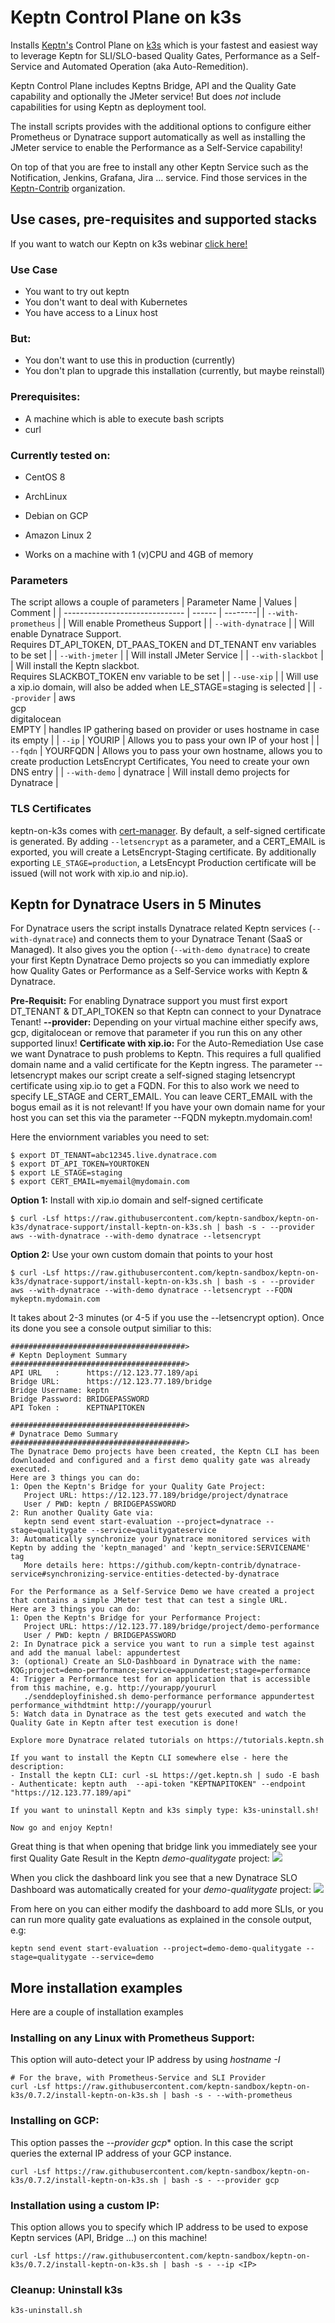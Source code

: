 # Keptn Control Plane on k3s

Installs [Keptn's](https://keptn.sh) Control Plane on [k3s](https://k3s.io) which is your fastest and easiest way to leverage Keptn for SLI/SLO-based Quality Gates, Performance as a Self-Service and Automated Operation (aka Auto-Remedition).

Keptn Control Plane includes Keptns Bridge, API and the Quality Gate capability and optionally the JMeter service! But does _not_ include capabilities for using Keptn as deployment tool.

The install scripts provides with the additional options to configure either Prometheus or Dynatrace support automatically as well as installing the JMeter service to enable the Performance as a Self-Service capability!

On top of that you are free to install any other Keptn Service such as the Notification, Jenkins, Grafana, Jira ... service. Find those services in the [Keptn-Contrib](https://github.com/keptn-contrib) organization.

## Use cases, pre-requisites and supported stacks

If you want to watch our Keptn on k3s webinar [click here!](https://www.youtube.com/watch?v=hx0NHj4u7ic)

### Use Case
 * You want to try out keptn
 * You don't want to deal with Kubernetes
 * You have access to a Linux host
 
### But:
 * You don't want to use this in production (currently)
 * You don't plan to upgrade this installation (currently, but maybe reinstall) 

### Prerequisites:
  * A machine which is able to execute bash scripts
  * curl
  
### Currently tested on:
  * CentOS 8
  * ArchLinux
  * Debian on GCP
  * Amazon Linux 2
  
* Works on a machine with 1 (v)CPU and 4GB of memory

### Parameters
The script allows a couple of parameters
| Parameter Name | Values | Comment |
| ------------------------------ | ------ | --------|
| `--with-prometheus` | | Will enable Prometheus Support |
| `--with-dynatrace` | | Will enable Dynatrace Support.<br>Requires DT_API_TOKEN, DT_PAAS_TOKEN and DT_TENANT env variables to be set |
| `--with-jmeter` | | Will install JMeter Service |
| `--with-slackbot` | | Will install the Keptn slackbot. <br> Requires SLACKBOT_TOKEN env variable to be set |
| `--use-xip` | | Will use a xip.io domain, will also be added when LE_STAGE=staging is selected |
| `--provider` | aws<br>gcp<br>digitalocean<br>EMPTY | handles IP gathering based on provider or uses hostname in case its empty |
| `--ip` | YOURIP | Allows you to pass your own IP of your host |
| `--fqdn` | YOURFQDN | Allows you to pass your own hostname, allows you to create production LetsEncrypt Certificates, You need to create your own DNS entry |
| `--with-demo` | dynatrace | Will install demo projects for Dynatrace |


### TLS Certificates
keptn-on-k3s comes with [cert-manager](https://cert-manager.io/). By default, a self-signed certificate is generated. By adding `--letsencrypt` as a parameter, and a CERT_EMAIL is exported, you will create a LetsEncrypt-Staging certificate. By additionally exporting `LE_STAGE=production`, a LetsEncypt Production certificate will be issued (will not work with xip.io and nip.io). 

## Keptn for Dynatrace Users in 5 Minutes

For Dynatrace users the script installs Dynatrace related Keptn services (`--with-dynatrace`) and connects them to your Dynatrace Tenant (SaaS or Managed). 
It also gives you the option (`--with-demo dynatrace`) to create your first Keptn Dynatrace Demo projects so you can immediatly explore how Quality Gates or Performance as a Self-Service works with Keptn & Dynatrace.

**Pre-Requisit:** For enabling Dynatrace support you must first export DT_TENANT & DT_API_TOKEN so that Keptn can connect to your Dynatrace Tenant!
**--provider:** Depending on your virtual machine either specify aws, gcp, digitalocean or remove that parameter if you run this on any other supported linux!
**Certificate with xip.io:** For the Auto-Remediation Use case we want Dynatrace to push problems to Keptn. This requires a full qualified domain name and a valid certificate for the Keptn ingress. The parameter --letsencrypt makes our script create a self-signed staging letsencrypt certificate using xip.io to get a FQDN. For this to also work we need to specify LE_STAGE and CERT_EMAIL. You can leave CERT_EMAIL with the bogus email as it is not relevant! 
If you have your own domain name for your host you can set this via the parameter --FQDN mykeptn.mydomain.com!

Here the enviornment variables you need to set:
```console
$ export DT_TENANT=abc12345.live.dynatrace.com
$ export DT_API_TOKEN=YOURTOKEN
$ export LE_STAGE=staging
$ export CERT_EMAIL=myemail@mydomain.com
```

**Option 1:** Install with xip.io domain and self-signed certificate
```console
$ curl -Lsf https://raw.githubusercontent.com/keptn-sandbox/keptn-on-k3s/dynatrace-support/install-keptn-on-k3s.sh | bash -s - --provider aws --with-dynatrace --with-demo dynatrace --letsencrypt
``` 

**Option 2:** Use your own custom domain that points to your host
```console
$ curl -Lsf https://raw.githubusercontent.com/keptn-sandbox/keptn-on-k3s/dynatrace-support/install-keptn-on-k3s.sh | bash -s - --provider aws --with-dynatrace --with-demo dynatrace --letsencrypt --FQDN mykeptn.mydomain.com
``` 

It takes about 2-3 minutes (or 4-5 if you use the --letsencrypt option). Once its done you see a console output similiar to this:
```console
#######################################>
# Keptn Deployment Summary
#######################################>
API URL   :      https://12.123.77.189/api
Bridge URL:      https://12.123.77.189/bridge
Bridge Username: keptn
Bridge Password: BRIDGEPASSWORD
API Token :      KEPTNAPITOKEN

#######################################>
# Dynatrace Demo Summary
#######################################>
The Dynatrace Demo projects have been created, the Keptn CLI has been downloaded and configured and a first demo quality gate was already executed.
Here are 3 things you can do:
1: Open the Keptn's Bridge for your Quality Gate Project:
   Project URL: https://12.123.77.189/bridge/project/dynatrace
   User / PWD: keptn / BRIDGEPASSWORD
2: Run another Quality Gate via:
   keptn send event start-evaluation --project=dynatrace --stage=qualitygate --service=qualitygateservice
3: Automatically synchronize your Dynatrace monitored services with Keptn by adding the 'keptn_managed' and 'keptn_service:SERVICENAME' tag
   More details here: https://github.com/keptn-contrib/dynatrace-service#synchronizing-service-entities-detected-by-dynatrace

For the Performance as a Self-Service Demo we have created a project that contains a simple JMeter test that can test a single URL.
Here are 3 things you can do:
1: Open the Keptn's Bridge for your Performance Project:
   Project URL: https://12.123.77.189/bridge/project/demo-performance
   User / PWD: keptn / BRIDGEPASSWORD
2: In Dynatrace pick a service you want to run a simple test against and add the manual label: appundertest
3: (optional) Create an SLO-Dashboard in Dynatrace with the name: KQG;project=demo-performance;service=appundertest;stage=performance
4: Trigger a Performance test for an application that is accessible from this machine, e.g. http://yourapp/yoururl
   ./senddeployfinished.sh demo-performance performance appundertest performance_withdtmint http://yourapp/yoururl
5: Watch data in Dynatrace as the test gets executed and watch the Quality Gate in Keptn after test execution is done!

Explore more Dynatrace related tutorials on https://tutorials.keptn.sh

If you want to install the Keptn CLI somewhere else - here the description:
- Install the keptn CLI: curl -sL https://get.keptn.sh | sudo -E bash
- Authenticate: keptn auth  --api-token "KEPTNAPITOKEN" --endpoint "https://12.123.77.189/api"

If you want to uninstall Keptn and k3s simply type: k3s-uninstall.sh!

Now go and enjoy Keptn!
```

Great thing is that when opening that bridge link you immediately see your first Quality Gate Result in the Keptn *demo-qualitygate* project:
![](./images/keptnqualitygate_dynatrace.png)

When you click the dashboard link you see that a new Dynatrace SLO Dashboard was automatically created for your *demo-qualitygate* project:
![](./images/dynatraceslodashboard.png)

From here on you can either modify the dashboard to add more SLIs, or you can run more quality gate evaluations as explained in the console output, e.g:
```console
keptn send event start-evaluation --project=demo-demo-qualitygate --stage=qualitygate --service=demo
```

## More installation examples

Here are a couple of installation examples

### Installing on any Linux with Prometheus Support:

This option will auto-detect your IP address by using *hostname -I* 
```console
# For the brave, with Prometheus-Service and SLI Provider
curl -Lsf https://raw.githubusercontent.com/keptn-sandbox/keptn-on-k3s/0.7.2/install-keptn-on-k3s.sh | bash -s - --with-prometheus
```

### Installing on GCP:

This option passes the *--provider gcp** option. In this case the script queries the external IP address of your GCP instance.
```console
curl -Lsf https://raw.githubusercontent.com/keptn-sandbox/keptn-on-k3s/0.7.2/install-keptn-on-k3s.sh | bash -s - --provider gcp
``` 

### Installation using a custom IP:

This option allows you to specify which IP address to be used to expose Keptn services (API, Bridge ...) on this machine!

```console
curl -Lsf https://raw.githubusercontent.com/keptn-sandbox/keptn-on-k3s/0.7.2/install-keptn-on-k3s.sh | bash -s - --ip <IP>
```

### Cleanup: Uninstall k3s
```console
k3s-uninstall.sh
```
